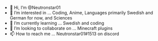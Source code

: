 - 👋 Hi, I’m @Neutronstar01
- 👀 I’m interested in ... Coding, Anime, Languages primarily Swedish and German for now, and Sciences
- 🌱 I’m currently learning ... Swedish and coding
- 💞️ I’m looking to collaborate on ... Minecraft plugins
- 📫 How to reach me ... Neutronstar01#1513 on discord

<!---
Neutronstar01/Neutronstar01 is a ✨ special ✨ repository because its `README.md` (this file) appears on your GitHub profile.
You can click the Preview link to take a look at your changes.
--->
